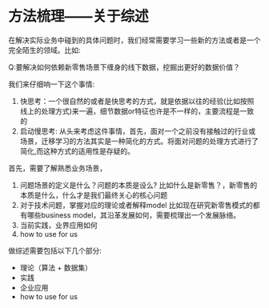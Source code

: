 # 方法梳理——关于综述

在解决实际业务中碰到的具体问题时，我们经常需要学习一些新的方法或者是一个完全陌生的领域。比如:

Q:要解决如何依赖新零售场景下缠身的线下数据，挖掘出更好的数据价值？


我们来仔细响一下这个事情:
1. 快思考：一个很自然的或者是快思考的方式，就是依据以往的经验(比如按照线上的处理方式)来一遍，细节数据or特征也许是不一样的，主要流程是一致的
2. 启动慢思考: 从头来考虑这件事情，首先，面对一个之前没有接触过的行业或场景，迁移学习的方法其实是一种简化的方式。将面对问题的处理方式进行了简化,而这种方式的适用性是存疑的。

首先，需要了解熟悉业务场景，
1. 问题场景的定义是什么？问题的本质是设么?
比如什么是新零售？，新零售的本质是什么，什么才是我们最终关心的核心问题
2. 对于技术问题，掌握对应的理论或者解释model
比如现在研究新零售模式的都有哪些business model，其沿革发展如何，需要梳理出一个发展脉络。
3. 当前实践，业界应用如何
4. how to use for us


做综述需要包括以下几个部分:

- 理论（算法 + 数据集）
- 实践
- 企业应用
- how to use for us


